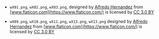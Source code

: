 
- `wX01.png`, `wX02.png`, `wX03.png`, designed by [Alfredo Hernandez](https://www.alfredocreates.com/)
 from [www.flaticon.com](https://www.flaticon.com/) is licensed by [CC 3.0 BY](http://creativecommons.org/licenses/by/3.0/)

- `wX09.png`, `wX10.png`, `wX11.png`, `wX13.png`, `wX13.png` designed by [Alfredo Hernandez](https://www.alfredocreates.com/)
 from [www.flaticon.com](https://www.flaticon.com/) is licensed by [CC 3.0 BY](http://creativecommons.org/licenses/by/3.0/)
